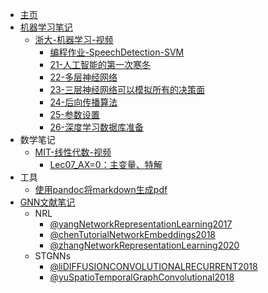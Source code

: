 <!-- _sidebar.md -->

* [主页](README.md)
* [机器学习笔记](Notes-机器学习/README.md)
	* [浙大-机器学习-视频](Notes-机器学习/浙大-机器学习-视频/README.md)
		* [编程作业-SpeechDetection-SVM](Notes-机器学习/浙大-机器学习-视频/编程作业-SpeechDetection-SVM.md)
		* [21-人工智能的第一次寒冬](Notes-机器学习/浙大-机器学习-视频/21-人工智能的第一次寒冬.md)
		* [22-多层神经网络](Notes-机器学习/浙大-机器学习-视频/22-多层神经网络.md)
		* [23-三层神经网络可以模拟所有的决策面](Notes-机器学习/浙大-机器学习-视频/23-三层神经网络可以模拟所有的决策面.md)
		* [24-后向传播算法](Notes-机器学习/浙大-机器学习-视频/24-后向传播算法.md)
		* [25-参数设置](Notes-机器学习/浙大-机器学习-视频/25-参数设置.md)
		* [26-深度学习数据库准备](Notes-机器学习/浙大-机器学习-视频/26-深度学习数据库准备.md)
* 数学笔记
	* [MIT-线性代数-视频](Notes-数学/MIT-线性代数-视频/README.md)
		* [Lec07_AX=0：主变量、特解](Notes-数学/MIT-线性代数-视频/Lec07_AX=0：主变量、特解.md)
* 工具
	* [使用pandoc将markdown生成pdf](工具/pandoc/生成pdf文件.md)
* [GNN文献笔记](Reading%20notes/README.md)
	* NRL
		* [@yangNetworkRepresentationLearning2017](Reading%20notes/@yangNetworkRepresentationLearning2017.md)
		* [@chenTutorialNetworkEmbeddings2018](Reading%20notes/@chenTutorialNetworkEmbeddings2018.md)
		* [@zhangNetworkRepresentationLearning2020](Reading%20notes/@zhangNetworkRepresentationLearning2020.md)
	* STGNNs
		* [@liDIFFUSIONCONVOLUTIONALRECURRENT2018](Reading%20notes/@liDIFFUSIONCONVOLUTIONALRECURRENT2018.md)
		* [@yuSpatioTemporalGraphConvolutional2018](Reading%20notes/@yuSpatioTemporalGraphConvolutional2018.md)
